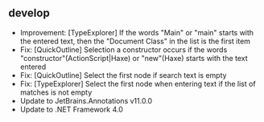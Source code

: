﻿## develop
 - Improvement: [TypeExplorer] If the words "Main" or "main" starts with the entered text, then the "Document Class" in the list is the first item
 - Fix: [QuickOutline] Selection a constructor occurs if the words "constructor"(ActionScript|Haxe) or "new"(Haxe) starts with the text entered
 - Fix: [QuickOutline] Select the first node if search text is empty
 - Fix: [TypeExplorer] Select the first node when entering text if the list of matches is not empty
 - Update to JetBrains.Annotations v11.0.0
 - Update to .NET Framework 4.0